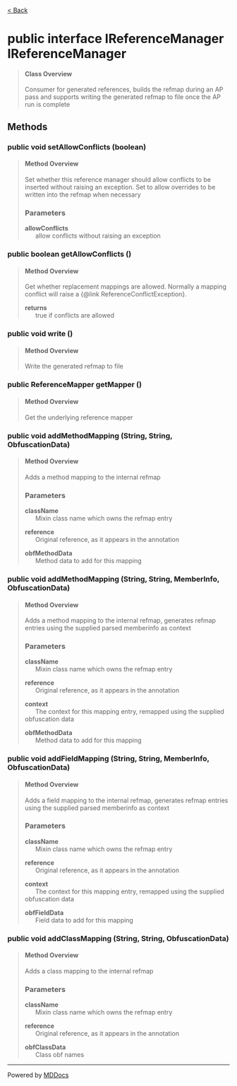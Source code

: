 [< Back](../README.md)
# public interface IReferenceManager IReferenceManager #
>#### Class Overview ####
>Consumer for generated references, builds the refmap during an AP pass and
 supports writing the generated refmap to file once the AP run is complete
## Methods ##
### public void setAllowConflicts (boolean) ###
>#### Method Overview ####
>Set whether this reference manager should allow conflicts to be inserted
 without raising an exception. Set to allow overrides to be written into
 the refmap when necessary
>
>### Parameters ###
>**allowConflicts**<br />
>&nbsp;&nbsp;&nbsp;&nbsp;&nbsp;&nbsp;allow conflicts without raising an exception
>
### public boolean getAllowConflicts () ###
>#### Method Overview ####
>Get whether replacement mappings are allowed. Normally a mapping conflict
 will raise a {@link ReferenceConflictException}.
>
>**returns**<br />
>&nbsp;&nbsp;&nbsp;&nbsp;&nbsp;&nbsp;true if conflicts are allowed
>
### public void write () ###
>#### Method Overview ####
>Write the generated refmap to file
>
### public ReferenceMapper getMapper () ###
>#### Method Overview ####
>Get the underlying reference mapper
>
### public void addMethodMapping (String, String, ObfuscationData) ###
>#### Method Overview ####
>Adds a method mapping to the internal refmap
>
>### Parameters ###
>**className**<br />
>&nbsp;&nbsp;&nbsp;&nbsp;&nbsp;&nbsp;Mixin class name which owns the refmap entry
>
>**reference**<br />
>&nbsp;&nbsp;&nbsp;&nbsp;&nbsp;&nbsp;Original reference, as it appears in the annotation
>
>**obfMethodData**<br />
>&nbsp;&nbsp;&nbsp;&nbsp;&nbsp;&nbsp;Method data to add for this mapping
>
### public void addMethodMapping (String, String, MemberInfo, ObfuscationData) ###
>#### Method Overview ####
>Adds a method mapping to the internal refmap, generates refmap entries
 using the supplied parsed memberinfo as context
>
>### Parameters ###
>**className**<br />
>&nbsp;&nbsp;&nbsp;&nbsp;&nbsp;&nbsp;Mixin class name which owns the refmap entry
>
>**reference**<br />
>&nbsp;&nbsp;&nbsp;&nbsp;&nbsp;&nbsp;Original reference, as it appears in the annotation
>
>**context**<br />
>&nbsp;&nbsp;&nbsp;&nbsp;&nbsp;&nbsp;The context for this mapping entry, remapped using the
      supplied obfuscation data
>
>**obfMethodData**<br />
>&nbsp;&nbsp;&nbsp;&nbsp;&nbsp;&nbsp;Method data to add for this mapping
>
### public void addFieldMapping (String, String, MemberInfo, ObfuscationData) ###
>#### Method Overview ####
>Adds a field mapping to the internal refmap, generates refmap entries
 using the supplied parsed memberinfo as context
>
>### Parameters ###
>**className**<br />
>&nbsp;&nbsp;&nbsp;&nbsp;&nbsp;&nbsp;Mixin class name which owns the refmap entry
>
>**reference**<br />
>&nbsp;&nbsp;&nbsp;&nbsp;&nbsp;&nbsp;Original reference, as it appears in the annotation
>
>**context**<br />
>&nbsp;&nbsp;&nbsp;&nbsp;&nbsp;&nbsp;The context for this mapping entry, remapped using the
      supplied obfuscation data
>
>**obfFieldData**<br />
>&nbsp;&nbsp;&nbsp;&nbsp;&nbsp;&nbsp;Field data to add for this mapping
>
### public void addClassMapping (String, String, ObfuscationData) ###
>#### Method Overview ####
>Adds a class mapping to the internal refmap
>
>### Parameters ###
>**className**<br />
>&nbsp;&nbsp;&nbsp;&nbsp;&nbsp;&nbsp;Mixin class name which owns the refmap entry
>
>**reference**<br />
>&nbsp;&nbsp;&nbsp;&nbsp;&nbsp;&nbsp;Original reference, as it appears in the annotation
>
>**obfClassData**<br />
>&nbsp;&nbsp;&nbsp;&nbsp;&nbsp;&nbsp;Class obf names
>

---
Powered by [MDDocs](https://github.com/VRCube/MDDocs)